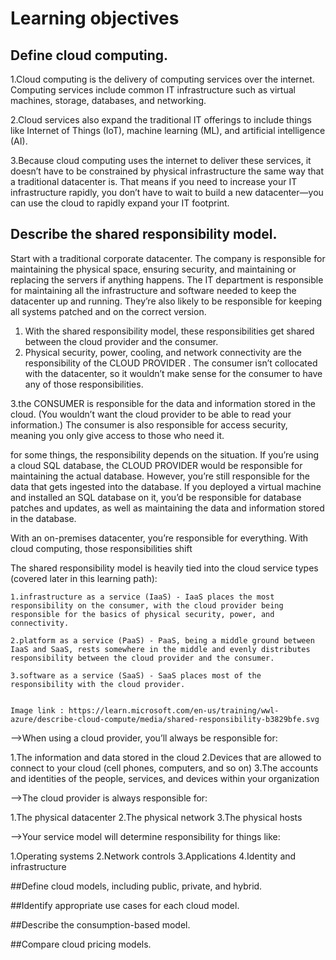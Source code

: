 # Learning objectives

## Define cloud computing.

1.Cloud computing is the delivery of computing services over the internet. Computing services include common IT infrastructure such as virtual machines, storage, databases, and networking. 

2.Cloud services also expand the traditional IT offerings to include things like Internet of Things (IoT), machine learning (ML), and artificial intelligence (AI).


3.Because cloud computing uses the internet to deliver these services, it doesn’t have to be constrained by physical infrastructure the same way that a traditional datacenter is. That means if you need to increase your IT infrastructure rapidly, you don’t have to wait to build a new datacenter—you can use the cloud to rapidly expand your IT footprint.


## Describe the shared responsibility model.

Start with a traditional corporate datacenter. The company is responsible for maintaining the physical space, ensuring security, and maintaining or replacing the servers if anything happens. The IT department is responsible for maintaining all the infrastructure and software needed to keep the datacenter up and running. They’re also likely to be responsible for keeping all systems patched and on the correct version.

1. With the shared responsibility model, these responsibilities get shared between the cloud provider and the consumer.
2. Physical security, power, cooling, and network connectivity are the responsibility of the CLOUD PROVIDER .
 The consumer isn’t collocated with the datacenter, so it wouldn’t make sense for the consumer to have any of those responsibilities.

3.the CONSUMER is responsible for the data and information stored in the cloud. (You wouldn’t want the cloud provider to be able to read your information.) The consumer is also responsible for access security, meaning you only give access to those who need it.

for some things, the responsibility depends on the situation. If you’re using a cloud SQL database, the CLOUD PROVIDER would be responsible for maintaining the actual database. However, you’re still responsible for the data that gets ingested into the database. If you deployed a virtual machine and installed an SQL database on it, you’d be responsible for database patches and updates, as well as maintaining the data and information stored in the database.


With an on-premises datacenter, you’re responsible for everything. With cloud computing, those responsibilities shift

The shared responsibility model is heavily tied into the cloud service types (covered later in this learning path):

    1.infrastructure as a service (IaaS) - IaaS places the most responsibility on the consumer, with the cloud provider being responsible for the basics of physical security, power, and connectivity.

    2.platform as a service (PaaS) - PaaS, being a middle ground between IaaS and SaaS, rests somewhere in the middle and evenly distributes responsibility between the cloud provider and the consumer.

    3.software as a service (SaaS) - SaaS places most of the responsibility with the cloud provider.


    Image link : https://learn.microsoft.com/en-us/training/wwl-azure/describe-cloud-compute/media/shared-responsibility-b3829bfe.svg

-->When using a cloud provider, you’ll always be responsible for:

1.The information and data stored in the cloud
2.Devices that are allowed to connect to your cloud (cell phones, computers, and so on)
3.The accounts and identities of the people, services, and devices within your organization


-->The cloud provider is always responsible for:

1.The physical datacenter
2.The physical network
3.The physical hosts


-->Your service model will determine responsibility for things like:

1.Operating systems
2.Network controls
3.Applications
4.Identity and infrastructure



##Define cloud models, including public, private, and hybrid.

##Identify appropriate use cases for each cloud model.

##Describe the consumption-based model.

##Compare cloud pricing models.